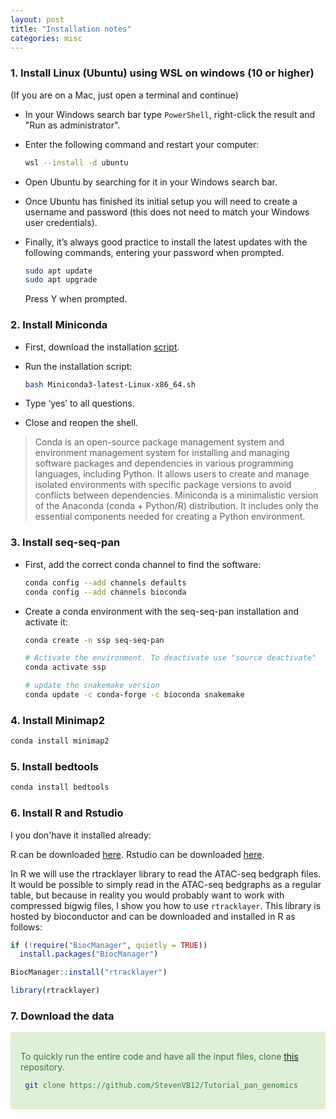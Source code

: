 ```yaml
---
layout: post
title: "Installation notes"
categories: misc
---
```


### 1. Install Linux (Ubuntu) using WSL on windows (10 or higher)

(If you are on a Mac, just open a terminal and continue)

* In your Windows search bar type `PowerShell`, right-click the result and "Run as administrator". 

* Enter the following command and restart your computer:
  ````sh
  wsl --install -d ubuntu
  ````

* Open Ubuntu by searching for it in your Windows search bar.

* Once Ubuntu has finished its initial setup you will need to create a username and password (this does not need to match your Windows user credentials).

* Finally, it’s always good practice to install the latest updates with the following commands, entering your password when prompted.
  ````sh
  sudo apt update
  sudo apt upgrade
  ````
  Press Y when prompted.
  
### 2. Install Miniconda

* First, download the installation [script](https://docs.conda.io/en/latest/miniconda.html#linux-installers).

* Run the installation script:

  ````sh
  bash Miniconda3-latest-Linux-x86_64.sh
  ````
  
* Type ‘yes’ to all questions.

* Close and reopen the shell.

> Conda is an open-source package management system and environment management system for installing and managing software packages and dependencies in various programming languages, including Python. It allows users to create and manage isolated environments with specific package versions to avoid conflicts between dependencies.
> Miniconda is a minimalistic version of the Anaconda (conda + Python/R) distribution. It includes only the essential components needed for creating a Python environment.

### 3. Install seq-seq-pan

* First, add the correct conda channel to find the software:

  ````sh
  conda config --add channels defaults
  conda config --add channels bioconda
  ````

* Create a conda environment with the seq-seq-pan installation and activate it:

  ````sh
  conda create -n ssp seq-seq-pan

  # Activate the environment. To deactivate use "source deactivate"
  conda activate ssp 

  # update the snakemake version
  conda update -c conda-forge -c bioconda snakemake
  ````

### 4. Install Minimap2

  ````sh
  conda install minimap2
  ````
  
### 5. Install bedtools

  ````sh
  conda install bedtools
  ````

### 6. Install R and Rstudio

I you don'have it installed already:

R can be downloaded [here](https://cran.r-project.org/).
Rstudio can be downloaded [here](https://posit.co/download/rstudio-desktop/).

In R we will use the rtracklayer library to read the ATAC-seq bedgraph files. It would be possible to simply read in the ATAC-seq bedgraphs as a regular table, but because in reality you would probably want to work with compressed bigwig files, I show you how to use `rtracklayer`. This library is hosted by bioconductor and can be downloaded and installed in R as follows:

  ````r
  if (!require("BiocManager", quietly = TRUE))
    install.packages("BiocManager")

  BiocManager::install("rtracklayer")
  
  library(rtracklayer)
  ````

### 7. Download the data

<div style="padding: 15px; border: 1px solid transparent; border-color: transparent; margin-bottom: 20px; border-radius: 4px; color: #3c763d; background-color: #dff0d8; border-color: #d6e9c6;">

  To quickly run the entire code and have all the input files, clone [this](https://github.com/StevenVB12/Tutorial_pan_genomics) repository.
  
 ````sh
  git clone https://github.com/StevenVB12/Tutorial_pan_genomics
 ````
  
</div>
